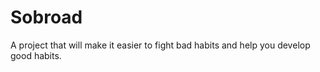 # Sobroad
 A project that will make it easier to fight bad habits and help you develop good habits.
